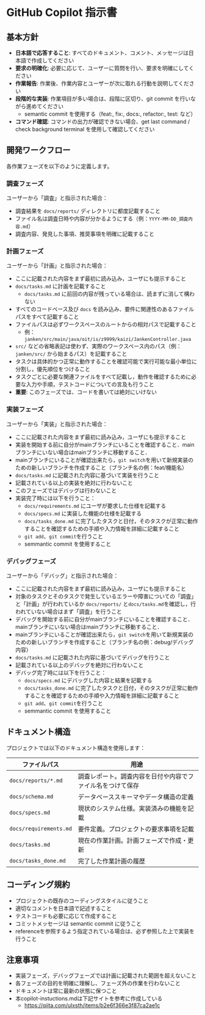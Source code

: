 # GitHub Copilot 指示書

## 基本方針

- **日本語で応答すること**: すべてのドキュメント、コメント、メッセージは日本語で作成してください
- **要求の明確化**: 必要に応じて、ユーザーに質問を行い、要求を明確にしてください
- **作業報告**: 作業後、作業内容とユーザーが次に取れる行動を説明してください
- **段階的な実装**: 作業項目が多い場合は、段階に区切り、git commit を行いながら進めてください
  - semantic commit を使用する（feat:, fix:, docs:, refactor:, test: など）
- **コマンド確認**: コマンドの出力が確認できない場合、get last command / check background terminal を使用して確認してください

## 開発ワークフロー

各作業フェーズを以下のように定義します。

### 調査フェーズ

ユーザーから「調査」と指示された場合：

- 調査結果を `docs/reports/` ディレクトリに都度記載すること
- ファイル名は調査日時や内容が分かるようにする（例：`YYYY-MM-DD_調査内容.md`）
- 調査内容、発見した事項、推奨事項を明確に記載すること

### 計画フェーズ

ユーザーから「計画」と指示された場合：

- ここに記載された内容をまず最初に読み込み，ユーザにも提示すること
- `docs/tasks.md` に計画を記載すること
  - `docs/tasks.md` に前回の内容が残っている場合は、読まずに消して構わない
- すべてのコードベース及び `docs` を読み込み、要件に関連性のあるファイルパスをすべて記載すること
- ファイルパスは必ずワークスペースのルートからの相対パスで記載すること
  - 例：`janken/src/main/java/oit/is/z9999/kaizi/JankenController.java`
- `src/` などの省略表記は使わず、実際のワークスペース内のパス（例：`janken/src/` から始まるパス）を記載すること
- タスクは具体的かつ正常に動作することを確認可能で実行可能な最小単位に分割し，優先順位をつけること
- タスクごとに必要な関連ファイルをすべて記載し，動作を確認するために必要な入力や手順，テストコードについての言及も行うこと
- **重要**: このフェーズでは、コードを書いては絶対にいけない

### 実装フェーズ

ユーザーから「実装」と指示された場合：

- ここに記載された内容をまず最初に読み込み，ユーザにも提示すること
- 実装を開始する前に自分がmainブランチにいることを確認すること．mainブランチにいない場合はmainブランチに移動すること．
- mainブランチにいることが確認出来たら，`git switch`を用いて新規実装のための新しいブランチを作成すること（ブランチ名の例：feat/機能名）
- `docs/tasks.md` に記載された内容に基づいて実装を行うこと
- 記載されている以上の実装を絶対に行わないこと
- このフェーズではデバッグは行わないこと
- 実装完了時には以下を行うこと：
  - `docs/requirements.md` にユーザが要求した仕様を記載する
  - `docs/specs.md` に実装した機能の仕様を記載する
  - `docs/tasks_done.md` に完了したタスクと日付，そのタスクが正常に動作することを確認するための手順や入力情報を詳細に記載すること
  - `git add`、`git commit`を行うこと
  - semmantic commit を使用すること

### デバッグフェーズ

ユーザーから「デバッグ」と指示された場合：

- ここに記載された内容をまず最初に読み込み，ユーザにも提示すること
- 対象のタスクとそのタスクで発生しているエラーや障害についての「調査」と「計画」が行われているか `docs/reports/` と`docs/tasks.md`を確認し，行われていない場合はまず「調査」を行うこと
- デバッグを開始する前に自分がmainブランチにいることを確認すること．mainブランチにいない場合はmainブランチに移動すること．
- mainブランチにいることが確認出来たら，`git switch`を用いて新規実装のための新しいブランチを作成すること（ブランチ名の例：debug/デバッグ内容）
- `docs/tasks.md` に記載された内容に基づいてデバッグを行うこと
- 記載されている以上のデバッグを絶対に行わないこと
- デバッグ完了時には以下を行うこと：
  - `docs/specs.md` にデバッグした内容と結果を記載する
  - `docs/tasks_done.md` に完了したタスクと日付，そのタスクが正常に動作することを確認するための手順や入力情報を詳細に記載すること
  - `git add`、`git commit`を行うこと
  - semmantic commit を使用すること

## ドキュメント構造

プロジェクトでは以下のドキュメント構造を使用します：

| ファイルパス | 用途 |
|------------|------|
| `docs/reports/*.md` | 調査レポート。調査内容を日付や内容でファイル名をつけて保存 |
| `docs/schema.md` | データベーススキーマやデータ構造の定義 |
| `docs/specs.md` | 現状のシステム仕様。実装済みの機能を記載 |
| `docs/requirements.md` | 要件定義。プロジェクトの要求事項を記載 |
| `docs/tasks.md` | 現在の作業計画。計画フェーズで作成・更新 |
| `docs/tasks_done.md` | 完了した作業計画の履歴 |

## コーディング規約

- プロジェクトの既存のコーディングスタイルに従うこと
- 適切なコメントを日本語で記述すること
- テストコードも必要に応じて作成すること
- コミットメッセージは semantic commit に従うこと
- referenceを参照するよう指定されている場合は、必ず参照した上で実装を行うこと

## 注意事項

- 実装フェーズ，デバッグフェーズでは計画に記載された範囲を超えないこと
- 各フェーズの目的を明確に理解し、フェーズ外の作業を行わないこと
- ドキュメントは常に最新の状態に保つこと
- 本copilot-instuctions.mdは下記サイトを参考に作成している
  - https://qiita.com/ulxsth/items/b2e6f366e3f87ca2ae1c
